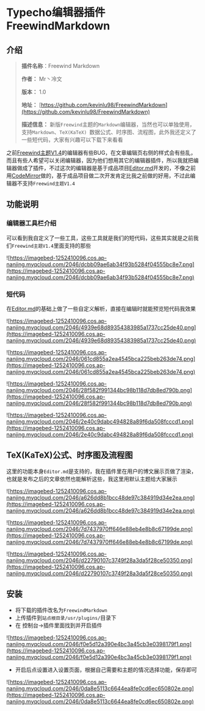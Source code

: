 # Typecho编辑器插件FreewindMarkdown

## 介绍

> **插件名称**：Freewind Markdown
>
> **作者：** Mr丶冷文
>
> **版本：** 1.0
>
> **地址：** [https://github.com/kevinlu98/FreewindMarkdown](https://github.com/kevinlu98/FreewindMarkdown)
>
> **描述信息：** 新版`Freewind`主题的`Markdown`编辑器，当然也可以单独使用，支持`Markdown`、`TeX(KaTeX) `数据公式、时序图、流程图，此外我还定义了一些短代码，大家有兴趣可以下载下来看看

之前[Freewind主题V1.4](https://www.kevinlu98.cn/archives/103.html)的编辑器有些BUG，在文章编辑页右侧的样式会有些乱，而且有些人希望可以关闭编辑器，因为他们想用其它的编辑器插件，所以我就把编辑器做成了插件，不过这次的编辑器是基于成品项目[Editor.md](http://editor.md.ipandao.com/)开发的，不像之前用[CodeMirror](http://codemirror.net/)做的，基于成品项目做二次开发肯定比我之前做的好用，不过此编辑器不支持`Freewind主题V1.4`

## 功能说明

### 编辑器工具栏介绍

可以看到我自定义了一些工具，这些工具就是我们的短代码，这些其实就是之前我们`Freewind主题V1.4`里面支持的那些

![https://imagebed-1252410096.cos.ap-nanjing.myqcloud.com/2046/dcbb09ae6ab34f93b5284f04555bc8e7.png](https://imagebed-1252410096.cos.ap-nanjing.myqcloud.com/2046/dcbb09ae6ab34f93b5284f04555bc8e7.png)

### 短代码

在[Editor.md](http://editor.md.ipandao.com/)的基础上做了一些自定义解析，直接在编辑时就能预览短代码我效果

![https://imagebed-1252410096.cos.ap-nanjing.myqcloud.com/2046/4939e68d89354383985a1737cc25de40.png](https://imagebed-1252410096.cos.ap-nanjing.myqcloud.com/2046/4939e68d89354383985a1737cc25de40.png)

![https://imagebed-1252410096.cos.ap-nanjing.myqcloud.com/2046/061cd855a2ea4545bca225beb263de74.png](https://imagebed-1252410096.cos.ap-nanjing.myqcloud.com/2046/061cd855a2ea4545bca225beb263de74.png)

![https://imagebed-1252410096.cos.ap-nanjing.myqcloud.com/2046/28f582f991344bc98b118d7db8ed790b.png](https://imagebed-1252410096.cos.ap-nanjing.myqcloud.com/2046/28f582f991344bc98b118d7db8ed790b.png)

![https://imagebed-1252410096.cos.ap-nanjing.myqcloud.com/2046/2e40c9dabc494828a89f6da508fcccd1.png](https://imagebed-1252410096.cos.ap-nanjing.myqcloud.com/2046/2e40c9dabc494828a89f6da508fcccd1.png)

## TeX(KaTeX)公式、时序图及流程图

这里的功能本身`Editor.md`是支持的，我在插件里在用户的博文展示页做了渲染，也就是发布之后的文章依然也能解析这些，我这里用默认主题给大家展示

![https://imagebed-1252410096.cos.ap-nanjing.myqcloud.com/2046/a626dd8b1bcc48de97c384919d34e2ea.png](https://imagebed-1252410096.cos.ap-nanjing.myqcloud.com/2046/a626dd8b1bcc48de97c384919d34e2ea.png)

![https://imagebed-1252410096.cos.ap-nanjing.myqcloud.com/2046/7d7437970ff646e88eb4e8b8c67199de.png](https://imagebed-1252410096.cos.ap-nanjing.myqcloud.com/2046/7d7437970ff646e88eb4e8b8c67199de.png)

![https://imagebed-1252410096.cos.ap-nanjing.myqcloud.com/2046/d22790107c3749f28a3da5f28ce50350.png](https://imagebed-1252410096.cos.ap-nanjing.myqcloud.com/2046/d22790107c3749f28a3da5f28ce50350.png)

## 安装

- 将下载的插件改名为`FreewindMarkdown`
- 上传插件到`站点根目录/usr/plugins/`目录下
- 在 控制台->插件里面找到并开启插件

![https://imagebed-1252410096.cos.ap-nanjing.myqcloud.com/2046/f0e5d12a390e4bc3a45cb3e0398179f1.png](https://imagebed-1252410096.cos.ap-nanjing.myqcloud.com/2046/f0e5d12a390e4bc3a45cb3e0398179f1.png)

- 开启后点设置进入设置页面，根据自己需要和主题的情况选择功能，保存即可

![https://imagebed-1252410096.cos.ap-nanjing.myqcloud.com/2046/0da8e5113c6644ea8fe0cd6ec650802e.png](https://imagebed-1252410096.cos.ap-nanjing.myqcloud.com/2046/0da8e5113c6644ea8fe0cd6ec650802e.png)